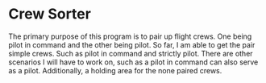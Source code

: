 # Crew Sorter

The primary purpose of this program is to pair up flight crews. One being pilot in command and the other being pilot. So far, I am able to get the pair 
simple crews. Such as pilot in command and strictly pilot. There are other scenarios I will have to work on, such as a pilot in command can also serve as a 
pilot. Additionally, a holding area for the none paired crews. 
